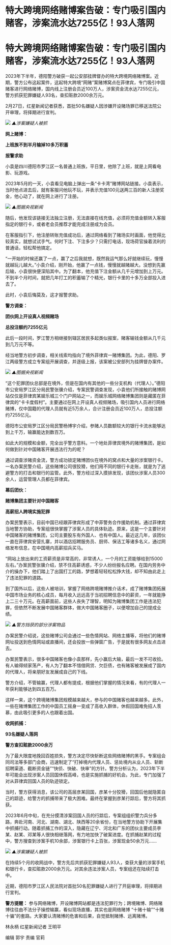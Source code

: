 # 特大跨境网络赌博案告破：专门吸引国内赌客，涉案流水达7255亿！93人落网

# 特大跨境网络赌博案告破：专门吸引国内赌客，涉案流水达7255亿！93人落网

2023年下半年，德阳警方破获一起公安部挂牌督办的特大跨境网络赌博案。近期，警方公布这起案件，这起特大跨境“网赌”案赌博窝点在菲律宾，专门吸引中国赌客进行网络赌博，国内线上注册会员近100万人，涉案资金流水达7255亿元，警方抓获犯罪嫌疑人93名，查扣赃款2000余万元。

2月27日，红星新闻记者获悉，首批50名嫌疑人因涉嫌开设赌场罪已移送法院公开审理，将择期进行宣判。

![](https://inews.gtimg.com/om_bt/OWqBqE_9cuo0M0pYT6HOKPIPPFEfTak2KiRD0Bp2ZzfmoAA/1000)
_▲涉案嫌疑人被抓_

**网上赌博：**

**上班族不到半月输掉10多万积蓄**

**报警求助**

小袁是四川德阳市罗江区一名普通上班族，平日里，他除了上班，就是上网看电影、玩游戏。

2023年5月的一天，小袁看见电脑上弹出一条“卡卡湾”赌博网站链接。小袁表示，当时他点进去后，就有客服问他玩不玩，并表示充值100元送两三百的新人注册奖金，他心动了，就在网上进行了注册。

![](https://inews.gtimg.com/om_bt/ON5_3_JhKi6oz8pb08-rGB_6N4KGJ5lbKaJj_8RNeGWVUAA/1000)
_▲图据央视新闻_

随后，他发现该链接无法独立注册，无法直接在线充值，必须将充值金额转入客服指定的银行卡，或者老会员推荐才能完成注册成为会员。

在客服指引下，他注册转账充值成功后，通过网络看到了赌场实时画面，他觉得比较真实，就想试试手气。何时下注、下注多少？只需打电话，现场荷官操着流利的普通话，轻松帮他搞定。

“一开始的时候还赢了一点，赢了之后我就想，既然我运气那么好就继续玩，慢慢就越玩儿越大。”小袁介绍，刚开始，他赢了一点钱，慢慢就越赌越大。没想到先赢后输，小袁很快便深陷其中。为了翻本，他充值下注金额从几千元增加到上万元。不到半个月时间，就把几年打工的积蓄输了个精光，银行卡里的十多万全部投入进去了。

此时，小袁后悔莫及，这才报警求助。

**警方调查：**

**团伙网上开设真人视频赌场**

**总投注额约7255亿元**

此后一段时间，罗江警方相继接到辖区居民多起类似报案，赌客输钱金额从几千元到几万元不等。

经当地警方初步调查，相关线索均指向了境外菲律宾一赌博集团。为此，德阳、罗江两级警方成立专案组开展调查，并逐级上报，该案被公安部列为挂牌督办案件。

![](https://inews.gtimg.com/om_bt/O50qKynwiPu_V6SkVkaZIlLc9dJSAs4pLCM4vyj6UnZvoAA/1000)
_▲图据央视新闻_

“这个犯罪团伙总部是在境外，但是在国内有其他的一些分支机构（代理人）。”德阳市公安局罗江区分局民警张骥介绍，专案民警调查发现，小袁他们所接触的赌博网站仅仅是菲律宾某娱乐城三个门户网站之一，而娱乐城网络赌博集团则是藏匿在菲律宾的“卡卡度假村”。主要通过在网上开设真人视频赌场，吸引国内人员进行网络赌博，仅中国籍的代理人员就有近5万余人，合计注册会员近100万人，总投注额约7255亿元。

德阳市公安局罗江区分局民警杨博宇介绍，参赌人员数额较大的银行卡流水能够达到上千万，输赢能达到数百万。

如此大的规模和金额，完全出乎警方意料。一个地处菲律宾境外的赌博集团，是如何做到针对中国赌客开展违法行为的呢？

通过调查涉赌资金流，警方成功锁定赌博团伙在境外的窝点和大量的涉案银行卡。一名办案民警介绍，这些赌博公司很狡猾，他们用不同的银行卡走账，就是为了逃避警方的打击和银行的监管。此外，警方经过深入摸排发现，该团伙涉案人员300余人，运营管理人员都在菲律宾。

**幕后团伙：**

**赌博集团主要针对中国赌客**

**高薪招人跨境实施犯罪**

办案民警表示，目前中国已经跟菲律宾形成了中菲警务合作援助机制。通过菲律宾当地警方协助，专案组很快掌握了涉案人员的具体轨迹。原来，这是一个主要针对中国赌客的赌博集团，公司主要股东有外国人、也有中国人。最近这几年，该团伙一直在菲律宾安营扎寨，并以酒店招聘服务员、厨师、保洁工等诸多名义，通过网络发布信息，在中国境内高薪招兵买马。

“网站上放出来的工资薪资是非常高的，非常诱人，一个月的工资能够给到15000左右。”办案民警张骥介绍，禁不住高薪诱惑，不少人纷纷报名应聘。在国内劳务中介的操办下，他们踏上了出国打工的路，梦想着轻轻松松挣大钱，却不知由此走上了违法犯罪的道路。

到了国外以后，这些人被培训，掌握了网络跨境赌博推介话术，成了赌博集团拓展中国市场业务的核心成员，每月收入远远高于当初招聘信息中的薪资，一年就能挣上二三十万元。在高薪面前，这些人丧失了理智，明知为赌博集团工作是违法犯罪，但依然不断发展中国赌客群体，做大中国赌客圈子，以便增加自己的提成业绩。

![](https://inews.gtimg.com/om_bt/OxbQiQoffMuVofAYvkESRLOqclv9Lk4kddF7cbiB9-SLsAA/1000)
_▲警方挡获的部分涉案物品_

办案民警介绍说，这些赌博公司会通过一些色情网站、网络主播等，将他们的赌博网址投送到色情网站或直播间，还会投放一些弹窗广告，于是就有很多网友点击进去。

办案民警表示，很多中国赌客也像小袁那样，先小赢后大输，最后一发不可收拾。有人输得倾家荡产，有人为了翻本不惜借网贷、欠巨债，也有赌客被发展成了国内的代理人，将亲朋好友发展成自己的下线。

警方介绍，不管输赢，代理人都有提成，根据他们掌握的情况来看，有的代理人一年获利能够达到四五百万。

这样一来，这个跨境赌博集团规模越来越大，参与的中国赌客也越来越多。此外，一些在赌博集团工作的中国员工摇身一变成了高收入群体，休假回国难免招人羡慕，由此吸引更多的人也跟着出国。

**收网抓捕：**

**93名嫌疑人落网**

**警方查扣赃款2000余万**

为了最大限度地挽回百姓损失，警方决定尽快斩断这些网络赌博的黑手。专案组会同司法等多部门会商，迅速制定了“打掉境内代理人员、惩处境内从业人员、斩断招聘渠道、截断资金链”“快侦、快破、快审”的方针。警方分析认为，2023年下半年可能会出现涉案人员回国休假高峰，也是实施抓捕的好机会。为此，专门加强了对从菲律宾回国人员的轨迹锁定。

当时，警方获得消息，该公司的高层彦某回国，彦某十分狡猾，回国后他就隐匿自己的踪迹，给警方的抓捕带来了极大困难。最终在掌握到彦某行踪后，警方将其抓获。

2023年6月中旬，在充分摸清涉案回国人员的行踪后，专案组组织警力兵分多路，奔赴河南、河北、湖南、湖北、陕西等20余省份，在当地警方协助下开展集中抓捕行动。随着抓捕工作的深入，隐藏在辽宁、河北和广东的团伙主要成员李某、赵某、邓某等人很快相继落网，有力地加快了破案进度。在抓捕赵某的过程中，警方搜查到涉案手机10余部，涉案银行卡上百张，涉案现金50余万元……

![](https://inews.gtimg.com/om_bt/O4PwV2LPiwUOpelIw87j8kdfz_N45ijw745h-k1Sv6qbkAA/1000)
_▲涉案嫌疑人被抓_

在持续5个月的收网战中，警方先后共抓获犯罪嫌疑人93人，查获大量的涉案手机和银行卡，查扣赃款2000余万元。对其余违法涉案人员，专案组还在陆续打击中。

近期，德阳市罗江区人民法院对首批50名犯罪嫌疑人进行了开庭审理，将择期进行宣判。

**警方提醒：** 参与网络赌博，开设赌博网站都是违法犯罪行为；跨境赌博、网络赌博往往由不法分子操控输赢，看似现场直播，其实也是网络赌博
“十赌十输”“十赌十骗”的套路。大家要认清赌博的危害和后果，自觉抵制赌博、远离赌博。

林永柄 红星新闻记者 王明平

编辑 郭宇 责编 官莉

